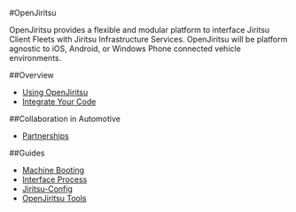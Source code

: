 #OpenJiritsu

OpenJiritsu provides a flexible and modular platform to interface Jiritsu Client Fleets with Jiritsu Infrastructure Services.
OpenJiritsu will be platform agnostic to iOS, Android, or Windows Phone connected vehicle environments.

##Overview

* [Using OpenJiritsu](documentation/using-openjiritsu.md)    
* [Integrate Your Code](documentation/code-integration.md)  

##Collaboration in Automotive

* [Partnerships](documentation/partnerships.md)

##Guides

* [Machine Booting](documentation/machine-booting.md)  
* [Interface Process](documentation/interface-process.md)  
* [Jiritsu-Config](documentation/jiritsu-config.md)  
* [OpenJiritsu Tools](documentation/openjiritsu-tools.md)   




